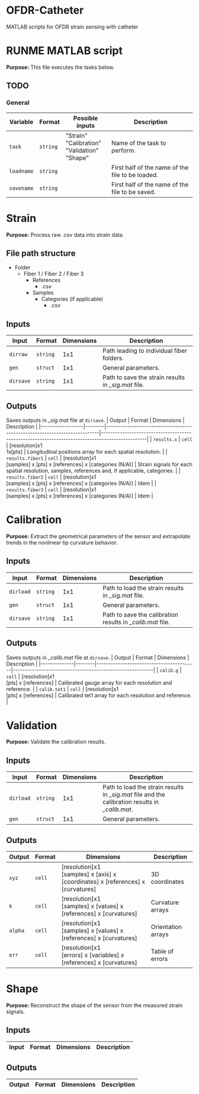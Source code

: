 # OFDR-Catheter
MATLAB scripts for OFDR strain sensing with catheter


# RUNME MATLAB script
**Purpose:** This file executes the tasks below. 

## TODO
### General
| Variable   | Format   | Possible inputs                                         | Description                                      |
|------------|----------|---------------------------------------------------------|--------------------------------------------------|
| `task`     | `string` | "Strain" <br>"Calibration" <br>"Validation" <br>"Shape" | Name of the task to perform.                     |
| `loadname` | `string` |                                                         | First half of the name of the file to be loaded. |
| `savename` | `string` |                                                         | First half of the name of the file to be saved.  |


# Strain
**Purpose:** Process raw .csv data into strain data.

## File path structure
- Folder
  - Fiber 1 / Fiber 2 / Fiber 3
    - References
      - .csv 
    - Samples
      - Categories (if applicable)
        - .csv   

## Inputs
| Input     | Format   | Dimensions | Description                                         |
|-----------|----------|------------|-----------------------------------------------------|
| `dirraw`  | `string` | 1x1        | Path leading to individual fiber folders.           |
| `gen`     | `struct` | 1x1        | General parameters.                                 |
| `dirsave` | `string` | 1x1        | Path to save the strain results in *_sig.mat* file. |

## Outputs
Saves outputs in *_sig.mat* file at `dirsave`.
| Output           | Format | Dimensions                                                                | Description                                                                                     |
|------------------|--------|---------------------------------------------------------------------------|-------------------------------------------------------------------------------------------------|
| `results.x`      | `cell` | [resolution]x1 <br> 1x[pts]                                               | Longitudinal positions array for each spatial resolution.                                       |
| `results.fiber1` | `cell` | [resolution]x1 <br> [samples] x [pts] x [references] x [categories (N/A)] | Strain signals for each spatial resolution, samples, references and, if applicable, categories. |
| `results.fiber2` | `cell` | [resolution]x1 <br> [samples] x [pts] x [references] x [categories (N/A)] | Idem                                                                                            |
| `results.fiber3` | `cell` | [resolution]x1 <br> [samples] x [pts] x [references] x [categories (N/A)] | Idem                                                                                            |


# Calibration
**Purpose:** Extract the geometrical parameters of the sensor and extrapolate trends in the nonlinear tip curvature behavior.

## Inputs
| Input     | Format   | Dimensions | Description                                                |
|-----------|----------|------------|------------------------------------------------------------|
| `dirload` | `string` | 1x1        | Path to load the strain results in *_sig.mat* file.        |
| `gen`     | `struct` | 1x1        | General parameters.                                        |
| `dirsave` | `string` | 1x1        | Path to save the calibration results in *_calib.mat* file. |


## Outputs
Saves outputs in *_calib.mat* file at `dirsave`.
| Output       | Format | Dimensions                               | Description                                               |
|--------------|--------|------------------------------------------|-----------------------------------------------------------|
| `calib.g`    | `cell` | [resolution]x1 <br> [pts] x [references] | Calibrated gauge array for each resolution and reference. |
| `calib.tet1` | `cell` | [resolution]x1 <br> [pts] x [references] | Calibrated tet1 array for each resolution and reference.  |


# Validation
**Purpose:** Validate the calibration results.

## Inputs
| Input     | Format   | Dimensions | Description                                                                                     |
|-----------|----------|------------|-------------------------------------------------------------------------------------------------|
| `dirload` | `string` | 1x1        | Path to load the strain results in *_sig.mat* file and the calibration results in *_calib.mat*. |
| `gen`     | `struct` | 1x1        | General parameters.                                                                             |

## Outputs
| Output  | Format | Dimensions                                                                           | Description        |
|---------|--------|--------------------------------------------------------------------------------------|--------------------|
| `xyz`   | `cell` | [resolution]x1 <br> [samples] x [axis] x [coordinates] x [references] x [curvatures] | 3D coordinates     |
| `k`     | `cell` | [resolution]x1 <br> [samples] x [values] x [references] x [curvatures]               | Curvature arrays   |
| `alpha` | `cell` | [resolution]x1 <br> [samples] x [values] x [references] x [curvatures]               | Orientation arrays |
| `err`   | `cell` | [resolution]x1 <br> [errors] x [variables] x [references] x [curvatures]             | Table of errors    |


# Shape
**Purpose:** Reconstruct the shape of the sensor from the measured strain signals.

## Inputs
| Input | Format | Dimensions | Description |
|-------|--------|------------|-------------|

## Outputs
| Output | Format | Dimensions | Description |
|--------|--------|------------|-------------|

